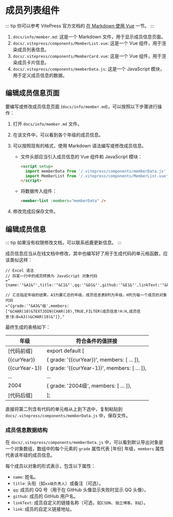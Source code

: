 <script setup>
  const curYear = new Date().getFullYear()
</script>

# 成员列表组件

::: tip
你可以参考 VitePress 官方文档的 [在 Markdown 使用 Vue](https://vitepress.dev/zh/guide/using-vue) 一节。
:::

1. `docs/info/member.md`: 这是一个 Markdown 文件，用于显示成员信息页面。
2. `docs/.vitepress/components/MemberList.vue`: 这是一个 Vue 组件，用于渲染成员列表信息。
3. `docs/.vitepress/components/MemberCard.vue`: 这是一个 Vue 组件，用于渲染成员卡片信息。
4. `docs/.vitepress/components/memberData.js`: 这是一个 JavaScript 模块，用于定义成员信息的数据。

## 编辑成员信息页面

要编写或修改成员信息页面 (`docs/info/member.md`)，可以按照以下步骤进行操作：

1. 打开 `docs/info/member.md` 文件。
2. 在该文件中，可以看到各个年级的成员信息。
3. 可以按照现有的格式，使用 Markdown 语法编写或修改成员信息。
   - 文件头部应当引入成员信息的 Vue 组件和 JavaScript 模块：
     ```markdown
     <script setup>
       import memberData from '/.vitepress/components/memberData.js'
       import MemberList from '/.vitepress/components/MemberList.vue'
     </script>
     ```
   - 将数据传入组件：
     ```markdown
     <member-list :members="memberData" />
     ```

4. 修改完成后保存文件。

## 编辑成员信息

::: tip
如果没有权限修改文档，可以联系纸鹿更新信息。
:::

成员信息应当从在线文档中修改，其中也编写好了用于生成代码的单元格函数，应该类似这样：

```excel
// Excel 语法
// 将某一行中的成员转换为 JavaScript 对象代码
="{name:'"&A1&"',title:'"&C1&"',qq:'"&D1&"',github:'"&E1&"',linkText:'"&F1&"',link:'"&G1&"'},"

// 汇总指定年级的结果，A3为要汇总的年级，成员信息表B列为年级，H列为每一个成员的对象代码
="{grade:'"&A3&"级',members:["&CHAR(10)&TEXTJOIN(CHAR(10),TRUE,FILTER(成员信息!H:H,成员信息!B:B=A3))&CHAR(10)&"]},"
```

最终生成的表格如下：

| 年级          | 符合条件的值拼接                                                                     |
| ------------- | ------------------------------------------------------------------------------------ |
| [代码前缀]    | export default [                                                                     |
| {{curYear}}   | { grade: '{{curYear}}', members: [ ... ]}, <Badge type="info" text="由公式生成" />   |
| {{curYear-1}} | { grade: '{{curYear-1}}', members: [ ... ]}, <Badge type="info" text="由公式生成" /> |
| ...           | ...                                                                                  |
| 2004          | { grade: '2004级', members: [ ... ]}, <Badge type="info" text="由公式生成" />        |
| [代码后缀]    | ];                                                                                   |

直接将第二列含有代码的单元格从上到下选中，复制粘贴到 `docs/.vitepress/components/memberData.js` 中，保存文件。

### 成员信息数据结构

在 `docs/.vitepress/components/memberData.js` 中，可以看到默认导出对象是一个对象数组，数组中的每个元素的 `grade` 属性代表 [年份] 年级，`members` 属性代表该年级的成员信息。

每个成员以对象的形式表示，包含以下属性：
- `name`: 姓名。
- `title`: 头衔（如`xx级负责人`）或备注（可选）。
- `qq`: 成员的 QQ 号（用于在 GitHub 头像显示失败时显示 QQ 头像）。
- `github`: 成员的 GitHub 用户名。
- `linkText`: 成员自定义的链接名称（可选，如`CSDN`、`独立博客`、`B站`）。
- `link`: 成员的自定义链接地址。
